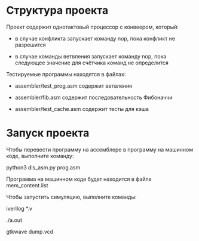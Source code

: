 # Структура проекта

Проект содержит однотактовый процессор с конвеером, который:

* в случае конфликта запускает команду nop, пока конфликт не разрешится

* в случае команды ветвления запускает команду nop, пока следующее значение для счётчика команд не определится

Тестируемые программы находятся в файлах:

* assembler/test_prog.asm содержит ветвления

* assembler/fib.asm содержит последовательность Фибоначчи

* assembler/test_cache.asm содержит тесты для кэша

# Запуск проекта

Чтобы перевести программу на ассемблере в программу на машинном коде, выполните команду:

  python3 dis_asm.py prog.asm

Программа на машинном коде будет находится в файле mem_content.list

Чтобы запустить симуляцию, выполните команды:

  iverilog *.v

  ./a.out

  gtkwave dump.vcd
